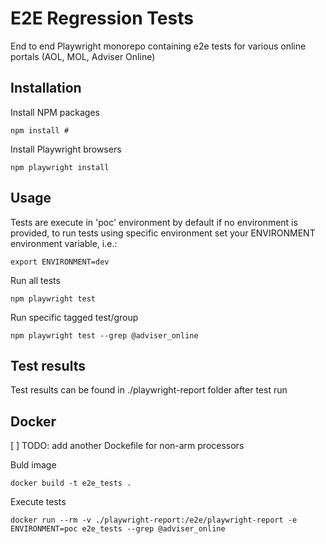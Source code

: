 # E2E Regression Tests

End to end Playwright monorepo containing e2e tests for various online portals (AOL, MOL, Adviser Online)

## Installation
Install NPM packages
```
npm install #
```

Install Playwright browsers
```
npm playwright install
```

## Usage

Tests are execute in 'poc' environment by default if no environment is provided, to run tests using specific environment set your ENVIRONMENT environment variable, i.e.:

```
export ENVIRONMENT=dev
```

Run all tests
```
npm playwright test
```

Run specific tagged test/group
```
npm playwright test --grep @adviser_online
````

## Test results
Test results can be found in ./playwright-report folder after test run

## Docker
[ ] TODO: add another Dockefile for non-arm processors

Buld image
```
docker build -t e2e_tests .  
```

Execute tests
```
docker run --rm -v ./playwright-report:/e2e/playwright-report -e ENVIRONMENT=poc e2e_tests --grep @adviser_online
```